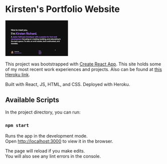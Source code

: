 # Kirsten's Portfolio Website

<img src="Kirstenrichard_Portfolio.gif" alt="portfolio-gif" width="200"/>

This project was bootstrapped with [Create React App](https://github.com/facebook/create-react-app). This site holds some of my most recent work experiences and projects. Also can be found at [this Heroku link](https://kirsten-richard.herokuapp.com/). 

Built with React, JS, HTML, and CSS. 
Deployed with Heroku.

## Available Scripts

In the project directory, you can run:

### `npm start`

Runs the app in the development mode.\
Open [http://localhost:3000](http://localhost:3000) to view it in the browser.

The page will reload if you make edits.\
You will also see any lint errors in the console.

